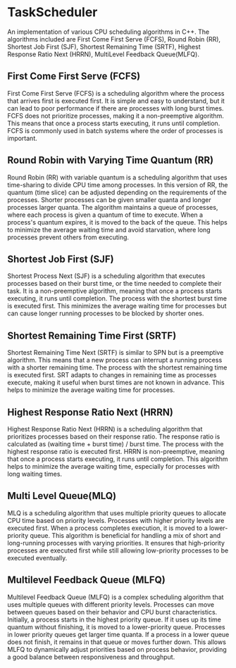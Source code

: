 # TaskScheduler
An implementation of various CPU scheduling algorithms in C++. The algorithms included are First Come First Serve (FCFS), Round Robin (RR), Shortest Job First (SJF), Shortest Remaining Time (SRTF), Highest Response Ratio Next (HRRN), MultiLevel Feedback Queue(MLFQ).
## First Come First Serve (FCFS)
First Come First Serve (FCFS) is a scheduling algorithm where the process that arrives first is executed first. It is simple and easy to understand, but it can lead to poor performance if there are processes with long burst times. FCFS does not prioritize processes, making it a non-preemptive algorithm. This means that once a process starts executing, it runs until completion. FCFS is commonly used in batch systems where the order of processes is important.

## Round Robin with Varying Time Quantum (RR)
Round Robin (RR) with variable quantum is a scheduling algorithm that uses time-sharing to divide CPU time among processes. In this version of RR, the quantum (time slice) can be adjusted depending on the requirements of the processes. Shorter processes can be given smaller quanta and longer processes larger quanta. The algorithm maintains a queue of processes, where each process is given a quantum of time to execute. When a process's quantum expires, it is moved to the back of the queue. This helps to minimize the average waiting time and avoid starvation, where long processes prevent others from executing.

## Shortest Job First (SJF)
Shortest Process Next (SJF) is a scheduling algorithm that executes processes based on their burst time, or the time needed to complete their task. It is a non-preemptive algorithm, meaning that once a process starts executing, it runs until completion. The process with the shortest burst time is executed first. This minimizes the average waiting time for processes but can cause longer running processes to be blocked by shorter ones.

## Shortest Remaining Time First (SRTF)
Shortest Remaining Time Next (SRTF) is similar to SPN but is a preemptive algorithm. This means that a new process can interrupt a running process with a shorter remaining time. The process with the shortest remaining time is executed first. SRT adapts to changes in remaining time as processes execute, making it useful when burst times are not known in advance. This helps to minimize the average waiting time for processes.

## Highest Response Ratio Next (HRRN)
Highest Response Ratio Next (HRRN) is a scheduling algorithm that prioritizes processes based on their response ratio. The response ratio is calculated as (waiting time + burst time) / burst time. The process with the highest response ratio is executed first. HRRN is non-preemptive, meaning that once a process starts executing, it runs until completion. This algorithm helps to minimize the average waiting time, especially for processes with long waiting times.

## Multi Level Queue(MLQ)
MLQ is a scheduling algorithm that uses multiple priority queues to allocate CPU time based on priority levels. Processes with higher priority levels are executed first. When a process completes execution, it is moved to a lower-priority queue. This algorithm is beneficial for handling a mix of short and long-running processes with varying priorities. It ensures that high-priority processes are executed first while still allowing low-priority processes to be executed eventually.

## Multilevel Feedback Queue (MLFQ)
Multilevel Feedback Queue (MLFQ) is a complex scheduling algorithm that uses multiple queues with different priority levels. Processes can move between queues based on their behavior and CPU burst characteristics. Initially, a process starts in the highest priority queue. If it uses up its time quantum without finishing, it is moved to a lower-priority queue. Processes in lower priority queues get larger time quanta. If a process in a lower queue does not finish, it remains in that queue or moves further down. This allows MLFQ to dynamically adjust priorities based on process behavior, providing a good balance between responsiveness and throughput.
